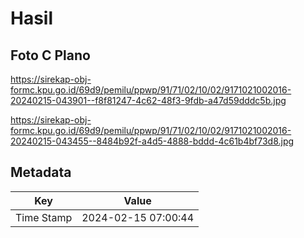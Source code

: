 # Hasil

## Foto C Plano

https://sirekap-obj-formc.kpu.go.id/69d9/pemilu/ppwp/91/71/02/10/02/9171021002016-20240215-043901--f8f81247-4c62-48f3-9fdb-a47d59dddc5b.jpg

https://sirekap-obj-formc.kpu.go.id/69d9/pemilu/ppwp/91/71/02/10/02/9171021002016-20240215-043455--8484b92f-a4d5-4888-bddd-4c61b4bf73d8.jpg


## Metadata

| Key        | Value               |
| ---------- | ------------------- |
| Time Stamp | 2024-02-15 07:00:44 |



